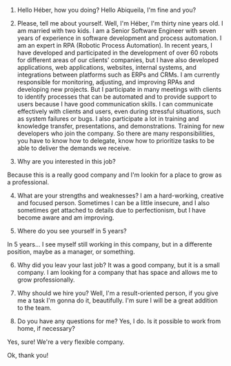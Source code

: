 1. Hello Héber, how you doing?
Hello Abiqueila, I'm fine and you?

2. Please, tell me about yourself.
Well, I'm Héber, I'm thirty nine years old. I am married with two kids. 
I am a Senior Software Engineer with seven years of experience in software development and process automation. I am an expert in RPA (Robotic Process Automation). In recent years, I have developed and participated in the development of over 60 robots for different areas of our clients' companies, but I have also developed applications, web applications, websites, internal systems, and integrations between platforms such as ERPs and CRMs. I am currently responsible for monitoring, adjusting, and improving RPAs and developing new projects.
But I participate in many meetings with clients to identify processes that can be automated and to provide support to users because I have good communication skills. I can communicate effectively with clients and users, even during stressful situations, such as system failures or bugs. I also participate a lot in training and knowledge transfer, presentations, and demonstrations. Training for new developers who join the company. So there are many responsibilities, you have to know how to delegate, know how to prioritize tasks to be able to deliver the demands we receive.

3. Why are you interested in this job?

Because this is a really good company and I'm lookin for a place to grow as a professional.

4. What are your strengths and weaknesses?
I am a hard-working, creative and focused person. Sometimes I can be a little insecure, and I also sometimes get attached to details due to perfectionism, but I have become aware and am improving.

5. Where do you see yourself in 5 years?

In 5 years... I see myself still working in this company, but in a differente position, maybe as a manager, or something.

6. Why did you leav your last job?
It was a good company, but it is a small company. I am looking for a company that has space and allows me to grow professionally.

7. Why should we hire you?
Well, I'm a result-oriented person, if you give me a task I'm gonna do it, beautifully. I'm sure I will be a great addition to the team.

8. Do you have any questions for me?
Yes, I do. Is it possible to work from home, if necessary?

Yes, sure! We're a very flexible company.

Ok, thank you!